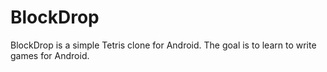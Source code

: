 BlockDrop
=========

BlockDrop is a simple Tetris clone for Android. The goal is to learn to write games for Android.
